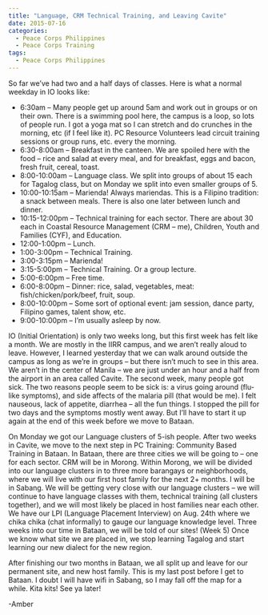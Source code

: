```yaml
---
title: "Language, CRM Technical Training, and Leaving Cavite"
date: 2015-07-16
categories:
  - Peace Corps Philippines
  - Peace Corps Training
tags:
  - Peace Corps Philippines
---
```


So far we’ve had two and a half days of classes. Here is what a normal weekday in IO looks like:

* 6:30am – Many people get up around 5am and work out in groups or on their own. There is a swimming pool here, the campus is a loop, so lots of people run. I got a yoga mat so I can stretch and do crunches in the morning, etc (if I feel like it). PC Resource Volunteers lead circuit training sessions or group runs, etc. every the morning.
* 6:30-8:00am – Breakfast in the canteen. We are spoiled here with the food – rice and salad at every meal, and for breakfast, eggs and bacon, fresh fruit, cereal, toast.
* 8:00-10:00am – Language class. We split into groups of about 15 each for Tagalog class, but on Monday we split into even smaller groups of 5.
* 10:00-10:15am – Marienda! Always mariendas. This is a Filipino tradition: a snack between meals. There is also one later between lunch and dinner.
* 10:15-12:00pm – Technical training for each sector. There are about 30 each in Coastal Resource Management (CRM – me), Children, Youth and Families (CYF), and Education.
* 12:00-1:00pm – Lunch.
* 1:00-3:00pm – Technical Training.
* 3:00-3:15pm – Marienda!
* 3:15-5:00pm – Technical Training. Or a group lecture.
* 5:00-6:00pm – Free time.
* 6:00-8:00pm – Dinner: rice, salad, vegetables, meat: fish/chicken/pork/beef, fruit, soup.
* 8:00-10:00pm – Some sort of optional event: jam session, dance party, Filipino games, talent show, etc.
* 9:00-10:00pm – I’m usually asleep by now.

IO (Initial Orientation) is only two weeks long, but this first week has felt like a month. We are mostly in the IIRR campus, and we aren’t really aloud to leave. However, I learned yesterday that we can walk around outside the campus as long as we’re in groups – but there isn’t much to see in this area. We aren’t in the center of Manila – we are just under an hour and a half from the airport in an area called Cavite. The second week, many people got sick. The two reasons people seem to be sick is: a virus going around (flu-like symptoms), and side affects of the malaria pill (that would be me). I felt nauseous, lack of appetite, diarrhea – all the fun things. I stopped the pill for two days and the symptoms mostly went away. But I’ll have to start it up again at the end of this week before we move to Bataan.

On Monday we got our Language clusters of 5-ish people. After two weeks in Cavite, we move to the next step in PC Training: Community Based Training in Bataan. In Bataan, there are three cities we will be going to – one for each sector. CRM will be in Morong. Within Morong, we will be divided into our language clusters in to three more barangays or neighborhoods, where we will live with our first host family for the next 2+ months. I will be in Sabang. We will be getting very close with our language clusters – we will continue to have language classes with them, technical training (all clusters together), and we will most likely be placed in host families near each other. We have our LPI (Language Placement Interview) on Aug. 24th where we chika chika (chat informally) to gauge our language knowledge level. Three weeks into our time in Bataan, we will be told of our sites! (Week 5) Once we know what site we are placed in, we stop learning Tagalog and start learning our new dialect for the new region.

After finishing our two months in Bataan, we all split up and leave for our permanent site, and new host family. This is my last post before I get to Bataan. I doubt I will have wifi in Sabang, so I may fall off the map for a while. Kita kits! See ya later!

-Amber